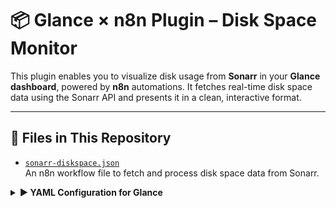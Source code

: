 
# 📦 Glance × n8n Plugin – Disk Space Monitor

This plugin enables you to visualize disk usage from **Sonarr** in your **Glance dashboard**, powered by **n8n** automations. It fetches real-time disk space data using the Sonarr API and presents it in a clean, interactive format.

---

## 📂 Files in This Repository

- [`sonarr-diskspace.json`](https://github.com/whoissava/Glance-X-n8n/blob/main/sonarr-diskspace.json)  
  An n8n workflow file to fetch and process disk space data from Sonarr.

<details>
  <summary><strong>▶ YAML Configuration for Glance</strong></summary>

  ```yaml
  - type: custom-api
    title: Disk Usage
    cache: 5m
    url: Your N8N link
    template: |
      <ul class="list list-gap-10 collapsible-container" data-collapse-after="5">
      {{- range .JSON.Array "" }}
        {{- $path  := .String "path" }}
        {{- $label := .String "label" }}
        {{- $free  := .Float "freeSpaceGB" }}
        {{- $total := .Float "totalSpaceGB" }}
        {{- $used  := sub $total $free }}
        {{- $pct   := mul (div $used $total) 100 }}
        <li>
          <div class="size-h4 color-highlight block">
            {{- if gt (len $label) 0 }}{{ $label }}
            {{- else if eq $path "/" }}Root (/)
            {{- else }}{{ $path }}{{- end }}
          </div>
  
          <!-- Usage bar -->
          <div style="width:100%; background:#ddd; border-radius:4px; height:8px; margin:4px 0; overflow:hidden;">
            <div style="width:{{ printf "%.0f" $pct }}%; background:#69A794; height:100%;"></div>
          </div>
  
          <ul class="list-horizontal-text">
            <li>Free: <span class="color-green">{{ .String "freeSpaceGB" }} GB</span></li>
            <li>Total: {{ .String "totalSpaceGB" }} GB</li>
            <li class="color-orange">{{ printf "%.0f" $pct }}% used</li>
          </ul>
        </li>
      {{- end }}
      </ul> ```

</details> 

## 💡 Credits

Built by the community, for the community.  
Powered by automation and minimal dashboards.
